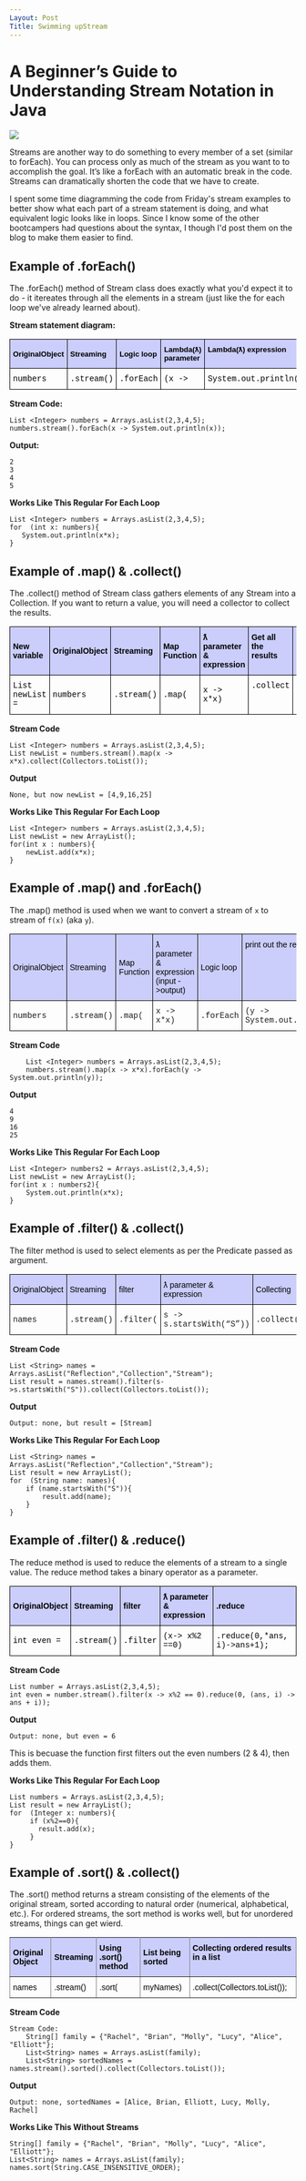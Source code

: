 ```yaml
---
Layout: Post
Title: Swimming upStream
---
```


# A Beginner’s Guide to Understanding Stream Notation in Java

![](http://m.quickmeme.com/img/33/3398632cdf583387ac55485651a2cb4a652234cb69f42f22b3fe8b623d688aca.jpg)

Streams are another way to do something to every member of a set (similar to forEach). You can process only as much of the stream as you want to to accomplish the goal. It’s like a forEach with an automatic break in the code. Streams can dramatically shorten the code that we have to create.

I spent some time diagramming the code from Friday's stream examples to better show what each part of a stream statement is doing, and what equivalent logic looks like in loops. Since I know some of the other bootcampers had questions about the syntax, I though I'd post them on the blog to make them easier to find. 


## Example of .forEach()

The .forEach() method of Stream class does exactly what you'd expect it to do - it itereates through all the elements in a stream (just like the for each loop we've already learned about).

 **Stream statement diagram:**

<style type="text/css">
.tg  {border-collapse:collapse;border-spacing:0;}
.tg td{font-family:Arial, sans-serif;font-size:14px;padding:10px 5px;border-style:solid;border-width:1px;overflow:hidden;word-break:normal;border-color:black;}
.tg th{font-family:Arial, sans-serif;font-size:14px;font-weight:normal;padding:10px 5px;border-style:solid;border-width:1px;overflow:hidden;word-break:normal;border-color:black;}
.tg .tg-6uvu{font-family:"Courier New", Courier, monospace !important;;color:#000000;text-align:left;vertical-align:middle}
.tg .tg-zbrb{font-weight:bold;font-size:13px;font-family:Verdana, Geneva, sans-serif !important;;background-color:#cbcefb;color:#000000;text-align:left;vertical-align:middle}
.tg .tg-njp5{font-weight:bold;font-size:13px;font-family:Verdana, Geneva, sans-serif !important;;background-color:#cbcefb;color:#000000;text-align:left;vertical-align:top}
.tg .tg-vwu2{font-family:"Courier New", Courier, monospace !important;;color:#000000;text-align:left;vertical-align:top}
</style>
<table class="tg">
  <tr>
    <th class="tg-zbrb">OriginalObject</th>
    <th class="tg-zbrb">Streaming</th>
    <th class="tg-zbrb">Logic loop</th>
    <th class="tg-njp5">Lambda(ƛ) parameter</th>
    <th class="tg-njp5">Lambda(ƛ) expression</th>
  </tr>
  <tr>
    <td class="tg-6uvu">numbers</td>
    <td class="tg-6uvu">.stream()</td>
    <td class="tg-6uvu">.forEach</td>
    <td class="tg-vwu2">(x -&gt;</td>
    <td class="tg-vwu2">System.out.println(x));</td>
  </tr>
</table>



**Stream Code:**

    List <Integer> numbers = Arrays.asList(2,3,4,5);
    numbers.stream().forEach(x -> System.out.println(x));

**Output:**

    2
    3
    4
    5

**Works Like This Regular For Each Loop**

    List <Integer> numbers = Arrays.asList(2,3,4,5);
    for  (int x: numbers){
       System.out.println(x*x);
    }

## Example of .map() & .collect()

The .collect() method of Stream class gathers elements of any Stream into a Collection. If you want to return a value, you will need a collector to collect the results.

<style type="text/css">
.tg  {border-collapse:collapse;border-spacing:0;}
.tg td{font-family:Arial, sans-serif;font-size:14px;padding:10px 5px;border-style:solid;border-width:1px;overflow:hidden;word-break:normal;border-color:black;}
.tg th{font-family:Arial, sans-serif;font-size:14px;font-weight:normal;padding:10px 5px;border-style:solid;border-width:1px;overflow:hidden;word-break:normal;border-color:black;}
.tg .tg-6uvu{font-family:"Courier New", Courier, monospace !important;;color:#000000;text-align:left;vertical-align:middle}
.tg .tg-pg0q{font-weight:bold;font-family:Verdana, Geneva, sans-serif !important;;background-color:#cbcefb;color:#000000;text-align:left;vertical-align:top}
.tg .tg-k1yy{font-weight:bold;font-family:Verdana, Geneva, sans-serif !important;;background-color:#cbcefb;color:#000000;text-align:left;vertical-align:middle}
.tg .tg-vwu2{font-family:"Courier New", Courier, monospace !important;;color:#000000;text-align:left;vertical-align:top}
</style>
<table class="tg">
  <tr>
    <th class="tg-k1yy">New variable</th>
    <th class="tg-k1yy">OriginalObject</th>
    <th class="tg-k1yy">Streaming</th>
    <th class="tg-k1yy">Map Function</th>
    <th class="tg-k1yy">ƛ parameter &amp; expression</th>
    <th class="tg-pg0q">Get all the results</th>
    <th class="tg-pg0q">Puts result in list</th>
  </tr>
  <tr>
    <td class="tg-6uvu">List newList =</td>
    <td class="tg-6uvu">numbers</td>
    <td class="tg-6uvu">.stream()</td>
    <td class="tg-6uvu">.map(</td>
    <td class="tg-6uvu">x -&gt; x*x)</td>
    <td class="tg-vwu2">.collect</td>
    <td class="tg-vwu2">(Collectors.toList());</td>
  </tr>
</table>

**Stream Code**

    List <Integer> numbers = Arrays.asList(2,3,4,5);
    List newList = numbers.stream().map(x -> x*x).collect(Collectors.toList());

**Output**

    None, but now newList = [4,9,16,25]
    
**Works Like This Regular For Each Loop**

    List <Integer> numbers = Arrays.asList(2,3,4,5);
    List newList = new ArrayList();
    for(int x : numbers){
        newList.add(x*x);
    }
    
## Example of .map() and .forEach()

The .map() method is used when we want to convert a stream of `x` to stream of `f(x)` (aka `y`).


<style type="text/css">
.tg  {border-collapse:collapse;border-spacing:0;}
.tg td{font-family:Arial, sans-serif;font-size:14px;padding:10px 5px;border-style:solid;border-width:1px;overflow:hidden;word-break:normal;border-color:black;}
.tg th{font-family:Arial, sans-serif;font-size:14px;font-weight:normal;padding:10px 5px;border-style:solid;border-width:1px;overflow:hidden;word-break:normal;border-color:black;}
.tg .tg-m1zp{font-family:Verdana, Geneva, sans-serif !important;;background-color:#cbcefb;color:#000000;text-align:left;vertical-align:middle}
.tg .tg-juju{font-family:"Courier New", Courier, monospace !important;;text-align:left;vertical-align:top}
.tg .tg-hx3p{font-family:Verdana, Geneva, sans-serif !important;;background-color:#cbcefb;color:#000000;text-align:left;vertical-align:top}
.tg .tg-ikui{font-family:"Courier New", Courier, monospace !important;;text-align:left;vertical-align:middle}
</style>
<table class="tg">
  <tr>
    <td class="tg-m1zp">OriginalObject</td>
    <td class="tg-m1zp">Streaming</td>
    <td class="tg-m1zp">Map Function</td>
    <td class="tg-m1zp">ƛ parameter &amp; expression  (input -&gt;output)</td>
    <td class="tg-m1zp">Logic loop</td>
    <td class="tg-hx3p">print out the result of x*x</td>
  </tr>
  <tr>
    <td class="tg-ikui">numbers</td>
    <td class="tg-ikui">.stream()</td>
    <td class="tg-ikui">.map(</td>
    <td class="tg-ikui">x -&gt; x*x)</td>
    <td class="tg-ikui">.forEach</td>
    <td class="tg-juju">(y -&gt; System.out.println(y);)</td>
  </tr>
</table>

**Stream Code**

        List <Integer> numbers = Arrays.asList(2,3,4,5);
        numbers.stream().map(x -> x*x).forEach(y -> System.out.println(y));

**Output**

    4
    9
    16
    25

    
**Works Like This Regular For Each Loop**

    List <Integer> numbers2 = Arrays.asList(2,3,4,5);
    List newList = new ArrayList();
    for(int x : numbers2){
        System.out.println(x*x);
    }

## Example of .filter() & .collect()

The filter method is used to select elements as per the Predicate passed as argument.

<style type="text/css">
.tg  {border-collapse:collapse;border-spacing:0;}
.tg td{font-family:Arial, sans-serif;font-size:14px;padding:10px 5px;border-style:solid;border-width:1px;overflow:hidden;word-break:normal;border-color:black;}
.tg th{font-family:Arial, sans-serif;font-size:14px;font-weight:bold;padding:10px 5px;border-style:solid;border-width:1px;overflow:hidden;word-break:normal;border-color:black;}
.tg .tg-m1zp{font-family:Verdana, Geneva, sans-serif !important;;background-color:#cbcefb;color:#000000;text-align:left;vertical-align:middle}
.tg .tg-ikui{font-family:"Courier New", Courier, monospace !important;;text-align:left;vertical-align:middle}
</style>
<table class="tg">
  <tr>
    <td class="tg-m1zp">OriginalObject</td>
    <td class="tg-m1zp">Streaming</td>
    <td class="tg-m1zp">filter</td>
    <td class="tg-m1zp">ƛ parameter &amp; expression  </td>
    <td class="tg-m1zp">Collecting</td>
  </tr>
  <tr>
    <td class="tg-ikui">names</td>
    <td class="tg-ikui">.stream()</td>
    <td class="tg-ikui">.filter(</td>
    <td class="tg-ikui">s -&gt; s.startsWith(“S”))</td>
    <td class="tg-ikui">.collect(Collectors.toList());</td>
  </tr>
</table>

**Stream Code**

    List <String> names = Arrays.asList("Reflection","Collection","Stream");
    List result = names.stream().filter(s->s.startsWith("S")).collect(Collectors.toList());

**Output**

    Output: none, but result = [Stream] 

    
**Works Like This Regular For Each Loop**

    List <String> names = Arrays.asList("Reflection","Collection","Stream");
    List result = new ArrayList();
    for  (String name: names){
        if (name.startsWith("S")){
            result.add(name);
        }
    }

## Example of .filter() & .reduce()

 The reduce method is used to reduce the elements of a stream to a single value. The reduce method takes a binary operator as a parameter.
 
 <style type="text/css">
.tg  {border-collapse:collapse;border-spacing:0;}
.tg td{font-family:Arial, sans-serif;font-size:14px;padding:10px 5px;border-style:solid;border-width:1px;overflow:hidden;word-break:normal;border-color:black;}
.tg th{font-family:Arial, sans-serif;font-size:14px;font-weight:normal;padding:10px 5px;border-style:solid;border-width:1px;overflow:hidden;word-break:normal;border-color:black;}
.tg .tg-6uvu{font-family:"Courier New", Courier, monospace !important;;color:#000000;text-align:left;vertical-align:middle}
.tg .tg-k1yy{font-weight:bold;font-family:Verdana, Geneva, sans-serif !important;;background-color:#cbcefb;color:#000000;text-align:left;vertical-align:middle}
</style>
<table class="tg">
  <tr>
    <td class="tg-k1yy">OriginalObject</td>
    <td class="tg-k1yy">Streaming</td>
    <td class="tg-k1yy">filter</td>
    <td class="tg-k1yy">ƛ parameter &amp; expression  </td>
    <td class="tg-k1yy">.reduce</td>
  </tr>
  <tr>
    <td class="tg-6uvu">int even =</td>
    <td class="tg-6uvu">.stream()</td>
    <td class="tg-6uvu">.filter</td>
    <td class="tg-6uvu">(x-&gt; x%2 ==0)</td>
    <td class="tg-6uvu">.reduce(0,*ans, i)-&gt;ans+1);</td>
  </tr>
</table>
 
**Stream Code**

    List number = Arrays.asList(2,3,4,5);
    int even = number.stream().filter(x -> x%2 == 0).reduce(0, (ans, i) -> ans + i));


**Output**

    Output: none, but even = 6 
    
This is becuase the function first filters out the even numbers (2 & 4), then adds them.

    
**Works Like This Regular For Each Loop**

    List numbers = Arrays.asList(2,3,4,5);
    List result = new ArrayList();
    for  (Integer x: numbers){
         if (x%2==0){
           result.add(x);
         }
    }
    
    
## Example of .sort() & .collect()  

The .sort() method returns a stream consisting of the elements of the original stream, sorted according to natural order (numerical, alphabetical, etc.). For ordered streams, the sort method is works well, but for unordered streams, things can get wierd.
    
<style type="text/css">
.tg  {border-collapse:collapse;border-spacing:0;}
.tg td{font-family:Arial, sans-serif;font-size:14px;padding:10px 5px;border-style:solid;border-width:1px;overflow:hidden;word-break:normal;border-color:black;}
.tg th{font-family:Arial, sans-serif;font-size:14px;font-weight:normal;padding:10px 5px;border-style:solid;border-width:1px;overflow:hidden;word-break:normal;border-color:black;}
.tg .tg-b9ha{color:#000000;border-color:inherit;text-align:left;vertical-align:middle}
.tg .tg-kwiq{color:#000000;border-color:inherit;text-align:left;vertical-align:top}
.tg .tg-tuir{font-weight:bold;background-color:#cbcefb;color:#000000;border-color:inherit;text-align:left;vertical-align:middle}
.tg .tg-lm65{font-weight:bold;background-color:#cbcefb;color:#000000;border-color:inherit;text-align:left;vertical-align:top}
</style>
<table class="tg">
  <tr>
    <td class="tg-tuir">Original Object</td>
    <td class="tg-tuir">Streaming</td>
    <td class="tg-tuir">Using .sort() method </td>
    <td class="tg-tuir">List being sorted </td>
    <td class="tg-lm65">Collecting ordered results in a list</td>
  </tr>
  <tr>
    <td class="tg-b9ha">names</td>
    <td class="tg-b9ha">.stream()</td>
    <td class="tg-b9ha">.sort(</td>
    <td class="tg-b9ha">myNames)</td>
    <td class="tg-kwiq">.collect(Collectors.toList());</td>
  </tr>
</table>
 
**Stream Code**

    Stream Code:
        String[] family = {"Rachel", "Brian", "Molly", "Lucy", "Alice", "Elliott"};
        List<String> names = Arrays.asList(family);
        List<String> sortedNames = names.stream().sorted().collect(Collectors.toList());


**Output**

    Output: none, sortedNames = [Alice, Brian, Elliott, Lucy, Molly, Rachel]

    
**Works Like This Without Streams**   

    String[] family = {"Rachel", "Brian", "Molly", "Lucy", "Alice", "Elliott"};
    List<String> names = Arrays.asList(family);
    names.sort(String.CASE_INSENSITIVE_ORDER);
    
    



